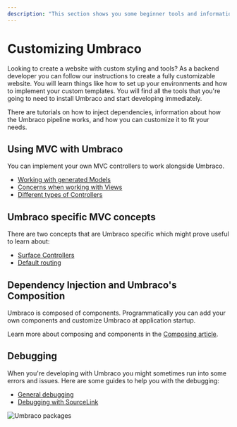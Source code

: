 ```yaml
---
description: "This section shows you some beginner tools and information to get your started with Umbraco. From making a local installation to extending the backoffice."
---
```


# Customizing Umbraco

Looking to create a website with custom styling and tools? As a backend developer you can follow our instructions to create a fully customizable website. You will learn things like how to set up your environments and how to implement your custom templates. You will find all the tools that you're going to need to install Umbraco and start developing immediately.

There are tutorials on how to inject dependencies, information about how the Umbraco pipeline works, and how you can customize it to fit your needs.

## Using MVC with Umbraco

You can implement your own MVC controllers to work alongside Umbraco.

* [Working with generated Models](../../umbraco-cms/reference/templating/modelsbuilder)
* [Concerns when working with Views](../../umbraco-cms/reference/templating/mvc)
* [Different types of Controllers](../../umbraco-cms/implementation/controllers.md)

## Umbraco specific MVC concepts

There are two concepts that are Umbraco specific which might prove useful to learn about:

* [Surface Controllers](../../umbraco-cms/reference/routing/surface-controllers)
* [Default routing](../../umbraco-cms/implementation/default-routing/controller-selection.md)

## Dependency Injection and Umbraco's Composition

Umbraco is composed of components. Programmatically you can add your own components and customize Umbraco at application startup.

Learn more about composing and components in the [Composing article](../../umbraco-cms/implementation/composing.md).

## Debugging

When you're developing with Umbraco you might sometimes run into some errors and issues. Here are some guides to help you with the debugging:

* [General debugging](../../umbraco-cms/fundamentals/code/debugging)
* [Debugging with SourceLink](../../umbraco-cms/reference/debugging.md)

![Umbraco packages](images/corona\_blogpost\_05SoMe\_768x432px.png)
